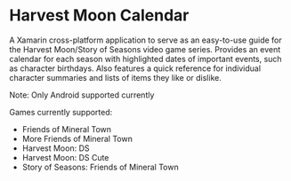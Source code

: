 # Harvest Moon Calendar

A Xamarin cross-platform application to serve as an easy-to-use guide for the Harvest Moon/Story of Seasons video game series. Provides an event calendar for each season with highlighted dates of important events, such as character birthdays. Also features a quick reference for individual character summaries and lists of items they like or dislike.

Note: Only Android supported currently

Games currently supported:
- Friends of Mineral Town
- More Friends of Mineral Town
- Harvest Moon: DS
- Harvest Moon: DS Cute
- Story of Seasons: Friends of Mineral Town
